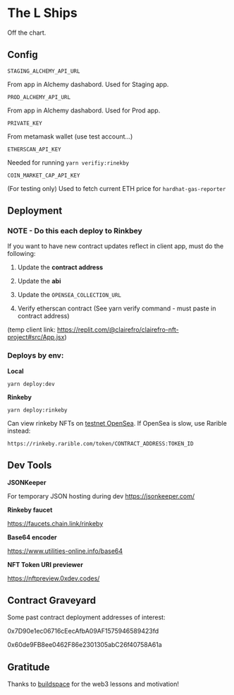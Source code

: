 # The L Ships

Off the chart.

## Config

`STAGING_ALCHEMY_API_URL`

From app in Alchemy dashabord. Used for Staging app.

`PROD_ALCHEMY_API_URL`

From app in Alchemy dashabord. Used for Prod app.

`PRIVATE_KEY`

From metamask wallet (use test account...)

`ETHERSCAN_API_KEY`

Needed for running `yarn verifiy:rinekby`

`COIN_MARKET_CAP_API_KEY`

(For testing only) Used to fetch current ETH price for `hardhat-gas-reporter`

## Deployment

### NOTE - Do this each deploy to Rinkbey

If you want to have new contract updates reflect in client app, must do the following:

1. Update the **contract address**

1. Update the **abi**

1. Update the `OPENSEA_COLLECTION_URL`

1. Verify etherscan contract (See yarn verify command - must paste in contract address)

(temp client link: https://replit.com/@clairefro/clairefro-nft-project#src/App.jsx)

### Deploys by env:

**Local**

`yarn deploy:dev`

**Rinkeby**

`yarn deploy:rinkeby`

Can view rinkeby NFTs on [testnet OpenSea](https://testnets.opensea.io/). If OpenSea is slow, use Rarible instead:

`https://rinkeby.rarible.com/token/CONTRACT_ADDRESS:TOKEN_ID`

## Dev Tools

**JSONKeeper**

For temporary JSON hosting during dev
https://jsonkeeper.com/

**Rinkeby faucet**

https://faucets.chain.link/rinkeby

**Base64 encoder**

https://www.utilities-online.info/base64

**NFT Token URI previewer**

https://nftpreview.0xdev.codes/

## Contract Graveyard

Some past contract deployment addresses of interest:

0x7D90e1ec06716cEecAfbA09AF1575946589423fd

0x60de9FB8ee0462F86e2301305abC26f40758A61a

## Gratitude

Thanks to [buildspace](https://buildspace.so/) for the web3 lessons and motivation!
